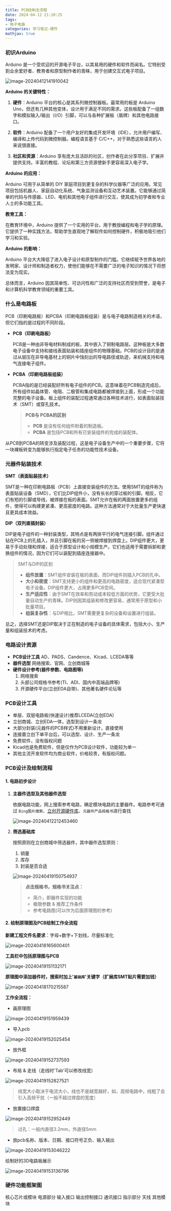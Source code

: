 ```yaml
---
title: PCB绘制全流程
date: 2024-04-12 21:20:25
tags:
- 电子电路
categories: 学习笔记-硬件
mathjax: true
---
```


### 初识Arduino

Arduino 是一个受欢迎的开源电子平台，以其易用的硬件和软件而闻名。它特别受到业余爱好者、教育者和原型制作者的青睐，用于创建交互式电子项目。

![image-20240412141910042](电子电路学习/image-20240412141910042.png)

**Arduino 的关键特性：**

1. **硬件**：Arduino 平台的核心是其系列微控制器板。最常用的板是 Arduino Uno，但还有几种其他变体，设计用于满足不同的需求。这些板配备了一组数字和模拟输入/输出（I/O）引脚，可以与各种扩展板（盾牌）和其他电路接口。

2. **软件**：Arduino 配备了一个用户友好的集成开发环境（IDE），允许用户编写、编译和上传代码到微控制器。编程语言基于 C/C++，对于熟悉这些语言的人来说很直接。

3. **社区和资源**：Arduino 享有庞大且活跃的社区，创作者在此分享项目、扩展并提供支持。丰富的教程、论坛和第三方资源使新手更容易深入电子学。

**Arduino 的应用：**

Arduino 可用于从简单的 DIY 家庭项目到更复杂的科学仪器等广泛的应用。常见项目包括机器人、家庭自动化系统、气象监测设备和互动艺术装置。它能够通过简单的代码与传感器、LED、电机和其他电子组件进行交互，使其成为初学者和专业人士的多功能工具。

**教育工具：**

在教育环境中，Arduino 提供了一个实用的平台，用于教授编程和电子学的原理。它提供了一种实践方法，帮助学生直观地了解软件如何控制硬件，积极地吸引他们学习和实验。

**Arduino 的影响：**

Arduino 平台大大降低了进入电子设计和原型制作的门槛。它继续赋予世界各地的发明家、设计师和制造者权力，使他们能够在不需要广泛的电子知识的情况下将想法变为现实。

总体而言，Arduino 因其简单性、可访问性和广泛的支持社区而受到赞誉，是电子和计算机科学教育领域的重要工具。

### 什么是电路板

PCB（印刷电路板）和PCBA（印刷电路板组装）是与电子电路制造相关的术语，但它们指的是过程的不同阶段。

+ **PCB（印刷电路板）**

  PCB是一种由非导电材料制成的板，其中嵌入了铜制电路层。这种板是大多数电子设备中支持和接线表面贴装和插座组件的物理基础。PCB的设计目的是通过从层压在非导电基材上的铜片中蚀刻出的导电路径或轨迹，来机械支持和电气连接电子组件。

+ **PCBA（印刷电路板组装）**

  PCBA指的是已经装配好所有电子组件的PCB。这意味着在PCB制造完成后，所有组件如晶体管、电阻、二极管和集成电路都被焊接到上面，形成一个功能完整的电子设备。板上组件的装配过程通常通过各种技术进行，如表面贴装技术（SMT）或穿孔技术。

  > **PCB与 PCBA的区别**
  >
  > - **PCB** 是没有任何组件附着的制造板。
  > - **PCBA** 是包括PCB和所有已安装组件的完成的装配体。

从PCB到PCBA的转变涉及装配过程，这是电子设备生产中的一个重要步骤，它将一块裸板转变为能够执行指定电子任务的功能性技术设备。

### 元器件贴装技术

**SMT（表面贴装技术）**

SMT是一种在印刷电路板（PCB）上直接安装组件的方法。使用SMT的组件称为表面贴装设备（SMD），它们比DIP组件小，没有长长的穿过板的引脚。相反，它们有短的引脚或导线，被焊接在板的表面。SMT允许在板的两面放置更多的组件，使得可以构建更紧凑、更高密度的电路。这种方法通常对于大批量生产更快速且更具成本效益。

**DIP（双列直插封装）**

DIP是电子组件的一种封装类型，其特点是有两排平行的电气连接引脚。组件通过钻在PCB上的孔插入，并且引脚在板的另一侧被焊接到焊盘上。DIP组件更大，更易于手动处理和焊接，适合于原型设计和小规模生产。它们也适用于需要拆卸和更换组件的情况，因为它们可以装配到插座连接器中。

> SMT与DIP的区别
>
> + **组件放置**：SMT组件安装在板的表面，而DIP组件则插入PCB的孔中。
> + **大小和密度**：SMT支持更小的组件和更高的电路密度，适合现代紧凑型电子设备。DIP组件更大，占用更多PCB空间。
> + **生产适应性**：由于SMT在效率和劳动成本较低方面的优势，它更受大批量自动生产的青睐。DIP则因其组装和修改更容易，通常用于原型和小批量项目。
> + **组装复杂性**：与DIP相比，SMT需要更复杂的设备和设置进行组装。

总之，选择SMT还是DIP取决于正在制造的电子设备的具体需求，包括大小、生产量和组装技术的考虑。

### 电路设计资源

+ **PCB设计工具**
  AD、PADS、Candence、Kicad、LCEDA等等
+ **器件选型**
  网络搜索、官网、立创商城等
+ **硬件设计参考(器件参数、电路图等)**
  1. 网络搜索
  2. 头部公司规格书参考(TI、ADI、国内中高端品牌等)
  3. 开源硬件平台(立创EDA自带)、其他著名硬件论坛等

### PCB设计工具

+ 单层、双层电路板(快速设计)推荐LCEDA(立创EDA)
+ 立创商城、立创EDA一体，选型到设计一条龙
+ 大部分封装(元器件的PCB样式)不用重新设计，直接使用 
+ 连接嘉立创下单平台后，可以选型、设计、生产一条龙
+ 免费软件，没有版权问题
+ Kicad也是免费软件，但是仅作为PCB设计软件，功能较为单一
+ 其他主流开发软件均为商业软件，价格较贵，有版权问题。

### PCB设计及绘制流程

#### 1. **电路初步设计**

1. **主器件选型及其他器件选型**

   依据电路功能，网上搜索参考电路，确定模块电路的主要器件。电路参考可通过 `Bing图片搜索`、[立创开源硬件库](https://oshwhub.com/)、`元器件产品规格书`进行查找

   ![image-20240412212453460](电子电路学习/image-20240412212453460.png)

2. **筛选基础库**

   按照原则在立创商城中筛选器件，其中器件选型原则：

   1. 销量
   2. 库存
   3. 封装是否合适

   ![image-20240419150754937](电子电路学习/image-20240419150754937.png)

   > **点击规格书，规格书关注点：**
   >
   > + 简介，即器件实现的功能
   > + 极限参数 & 推荐工作条件
   > + 参考电路图(可以作为后面原理图的参考)

#### 2. 绘制原理图及PCB绘制工作全流程

**新建工程文件名要求**：字母+数字+下划线，尽量标准化

![image-20240418165600401](电子电路学习/image-20240418165600401.png)

**工具栏中包括原理图与PCB**

![image-20240419151132171](电子电路学习/image-20240419151132171.png)

**原理图中添加器件时，搜索时加上'`基础库`'关键字（扩展库SMT贴片需要加钱）**

![image-20240418170215587](电子电路学习/image-20240418170215587.png)

**工作全流程：**

+ 画原理图

![image-20240419151959439](电子电路学习/image-20240419151959439.png)

+ 导入pcb

![image-20240419152025454](电子电路学习/image-20240419152025454.png)

+ 放外框

![image-20240419152737593](电子电路学习/image-20240419152737593.png)

+ 布局 & 走线（走线时'Tab'可以修改线宽）

![image-20240419152827521](电子电路学习/image-20240419152827521.png)

> 线宽大小取决于电流大小，线也不是越宽越好，如，高频电路中，线粗了会引入高频干扰（一般不超过焊盘的宽度）

+ 放置接口焊盘

![image-20240419152952449](电子电路学习/image-20240419152952449.png)

> 过孔：一般内直径3.2mm，外直径5mm

+ 放pcb名称、版本、日期、接口符号正负、输入输出

![image-20240419153046222](电子电路学习/image-20240419153046222.png)

绘制好的3D电路板展示

![image-20240419153136796](电子电路学习/image-20240419153136796.png)

### 硬件功能框架图

核心芯片或模块
电源部分
输入接口
输出控制接口
通讯接口
指示部分
天线
其他模块
